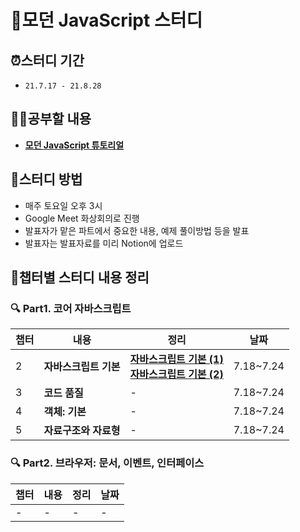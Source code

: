 # 📂모던 JavaScript 스터디

## ⏰스터디 기간
- `21.7.17 - 21.8.28`

## ✍🏻공부할 내용
- [**모던 JavaScript 튜토리얼**](https://ko.javascript.info/)

## 📢스터디 방법
- 매주 토요일 오후 3시
- Google Meet 화상회의로 진행
- 발표자가 맡은 파트에서 중요한 내용, 예제 풀이방법 등을 발표
- 발표자는 발표자료를 미리 Notion에 업로드

## 📝챕터별 스터디 내용 정리
### 🔍 Part1. 코어 자바스크립트
|챕터|내용|정리|날짜|
|---|---|---|---|
|2|**자바스크립트 기본**|[**자바스크립트 기본 (1)**](https://github.com/eunseo-kim/modern-javascript-study/blob/main/%F0%9F%91%8F%F0%9F%8F%BBChapter2.%20%EC%9E%90%EB%B0%94%EC%8A%A4%ED%81%AC%EB%A6%BD%ED%8A%B8%20%EA%B8%B0%EB%B3%B8.md)<br>[**자바스크립트 기본 (2)**](https://github.com/eunseo-kim/modern-javascript-study/blob/main/Chapter2.%20%EC%9E%90%EB%B0%94%EC%8A%A4%ED%81%AC%EB%A6%BD%ED%8A%B8%20%EA%B8%B0%EB%B3%B8%20(2).md)|7.18~7.24|
|3|**코드 품질**|-|7.18~7.24|
|4|**객체: 기본**|-|7.18~7.24|
|5|**자료구조와 자료형**|-|7.18~7.24|

### 🔍 Part2. 브라우저: 문서, 이벤트, 인터페이스
|챕터|내용|정리|날짜|
|---|---|---|---|
|-|-|-|-|
